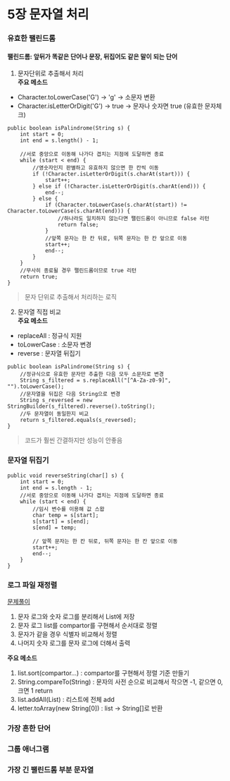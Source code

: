 # 5장 문자열 처리
### 유효한 팰린드롬
#### 팰린드롬: 앞뒤가 똑같은 단어나 문장, 뒤집어도 같은 말이 되는 단어
1. 문자단위로 추출해서 처리<br>
**주요 메소드**
* Character.toLowerCase('G') -> 'g' -> 소문자 변환
* Character.isLetterOrDigit('G') -> true -> 문자나 숫자면 true (유효한 문자체크)
```
public boolean isPalindrome(String s) {
    int start = 0;
    int end = s.length() - 1;
    
    //서로 중앙으로 이동해 나가다 겹치는 지점에 도달하면 종료
    while (start < end) {
        //영숫자인지 판별하고 유효하지 않으면 한 칸씩 이동
        if (!Character.isLetterOrDigit(s.charAt(start))) {
            start++;
        } else if (!Character.isLetterOrDigit(s.charAt(end))) {
            end--;
        } else {
            if (Character.toLowerCase(s.charAt(start)) != Character.toLowerCase(s.charAt(end))) {
                //하나라도 일치하지 않는다면 팰린드롬이 아니므로 false 리턴
                return false;
            }
            //앞쪽 문자는 한 칸 뒤로, 뒤쪽 문자는 한 칸 앞으로 이동
            start++;
            end--;
        }
    }
    //무사히 종료될 경우 팰린드롬이므로 true 리턴
    return true;
}
```
> 문자 단위로 추출해서 처리하는 로직

2. 문자열 직접 비교<br>
**주요 메소드**
* replaceAll : 정규식 지원
* toLowerCase : 소문자 변경
* reverse : 문자열 뒤집기
```
public boolean isPalindrome(String s) {
    //정규식으로 유효한 문자만 추출한 다음 모두 소문자로 변경
    String s_filtered = s.replaceAll("[^A-Za-z0-9]", "").toLowerCase();
    //문자열을 뒤집은 다음 String으로 변경
    String s_reversed = new StringBuilder(s_filtered).reverse().toString();
    //두 문자열이 동일한지 비교
    return s_filtered.equals(s_reversed);
}
```
> 코드가 훨씬 간결하지만 성능이 안좋음
### 문자열 뒤집기
```
public void reverseString(char[] s) {
    int start = 0;
    int end = s.length - 1;
    //서로 중앙으로 이동해 나가다 겹치는 지점에 도달하면 종료
    while (start < end) {
        //임시 변수를 이용해 값 스왑
        char temp = s[start];
        s[start] = s[end];
        s[end] = temp;

        // 앞쪽 문자는 한 칸 뒤로, 뒤쪽 문자는 한 칸 앞으로 이동
        start++;
        end--;
    }
}
```
### 로그 파일 재정렬
[문제풀이](https://github.com/jujinyoung/CodingTest/blob/master/leetcode/_937.java) <br>
1. 문자 로그와 숫자 로그를 분리해서 List에 저장
2. 문자 로그 list를 compartor를 구현해서 순서대로 정렬
3. 문자가 같을 경우 식별자 비교해서 정렬
4. 나머지 숫자 로그를 문자 로그에 더해서 출력

**주요 메소드**
1. list.sort(compartor...) : compartor를 구현해서 정렬 기준 만들기
2. String.compareTo(String) : 문자의 사전 순으로 비교해서 작으면 -1, 같으면 0, 크면 1 return
3. list.addAll(List) : 리스트에 전체 add
4. letter.toArray(new String[0]) : list -> String[]로 반환
### 가장 흔한 단어
### 그룹 애너그램
### 가장 긴 팰린드롬 부분 문자열
